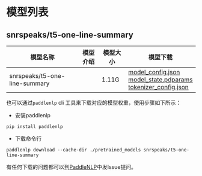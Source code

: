 #  模型列表

## snrspeaks/t5-one-line-summary

| 模型名称 | 模型介绍 | 模型大小  | 模型下载 |
| --- | --- | --- | --- |
|snrspeaks/t5-one-line-summary|  | 1.11G | [model_config.json](https://bj.bcebos.com/paddlenlp/models/community/snrspeaks/t5-one-line-summary/model_config.json)<br>[model_state.pdparams](https://bj.bcebos.com/paddlenlp/models/community/snrspeaks/t5-one-line-summary/model_state.pdparams)<br>[tokenizer_config.json](https://bj.bcebos.com/paddlenlp/models/community/snrspeaks/t5-one-line-summary/tokenizer_config.json) |

也可以通过`paddlenlp` cli 工具来下载对应的模型权重，使用步骤如下所示：

* 安装paddlenlp

```shell
pip install paddlenlp
```

* 下载命令行

```shell
paddlenlp download --cache-dir ./pretrained_models snrspeaks/t5-one-line-summary
```

有任何下载的问题都可以到[PaddleNLP](https://github.com/PaddlePaddle/PaddleNLP)中发Issue提问。